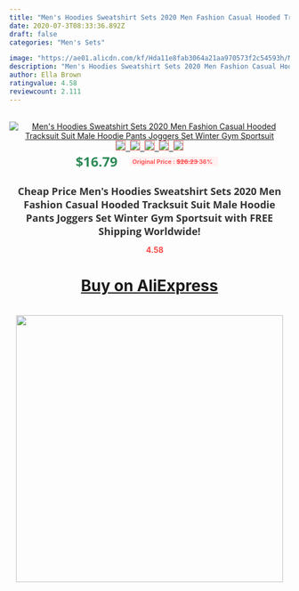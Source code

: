 ```yaml
---
title: "Men's Hoodies Sweatshirt Sets 2020 Men Fashion Casual Hooded Tracksuit Suit Male Hoodie Pants Joggers Set Winter Gym Sportsuit"
date: 2020-07-3T08:33:36.892Z
draft: false
categories: "Men's Sets"

image: "https://ae01.alicdn.com/kf/Hda11e8fab3064a21aa970573f2c54593h/Men-s-Hoodies-Sweatshirt-Sets-2020-Men-Fashion-Casual-Hooded-Tracksuit-Suit-Male-Hoodie-Pants-Joggers.png_220x220.png"
description: "Men's Hoodies Sweatshirt Sets 2020 Men Fashion Casual Hooded Tracksuit Suit Male Hoodie Pants Joggers Set Winter Gym Sportsuit"
author: Ella Brown
ratingvalue: 4.58
reviewcount: 2.111
---
```

<br>
<div style="text-align: center;">
<a href="https://s.click.aliexpress.com/e/_9xBFCh" target="_blank" rel="nofollow noopener noreferrer"><img alt="Men's Hoodies Sweatshirt Sets 2020 Men Fashion Casual Hooded Tracksuit Suit Male Hoodie Pants Joggers Set Winter Gym Sportsuit" class="magnifier-image" src="https://ae01.alicdn.com/kf/Hda11e8fab3064a21aa970573f2c54593h/Men-s-Hoodies-Sweatshirt-Sets-2020-Men-Fashion-Casual-Hooded-Tracksuit-Suit-Male-Hoodie-Pants-Joggers.png_220x220.png_640x640.jpg">
<br>
<img style="border:1px solid salmon" src="https://ae01.alicdn.com/kf/Hda11e8fab3064a21aa970573f2c54593h/Men-s-Hoodies-Sweatshirt-Sets-2020-Men-Fashion-Casual-Hooded-Tracksuit-Suit-Male-Hoodie-Pants-Joggers.png_120x120.jpg">&nbsp;&nbsp;<img style="border:1px solid salmon" src="https://ae01.alicdn.com/kf/H913d1b0b7a2f46b1bdd72053878d3b77c/Men-s-Hoodies-Sweatshirt-Sets-2020-Men-Fashion-Casual-Hooded-Tracksuit-Suit-Male-Hoodie-Pants-Joggers.png_120x120.jpg">&nbsp;&nbsp;<img style="border:1px solid salmon" src="https://ae01.alicdn.com/kf/Hd3729d37c4ba4d7285c3079af74a17a1u/Men-s-Hoodies-Sweatshirt-Sets-2020-Men-Fashion-Casual-Hooded-Tracksuit-Suit-Male-Hoodie-Pants-Joggers.png_120x120.jpg">&nbsp;&nbsp;<img style="border:1px solid salmon" src="https://ae01.alicdn.com/kf/Hb40c99c38ab347d3a13f4dbbf00fdaa6T/Men-s-Hoodies-Sweatshirt-Sets-2020-Men-Fashion-Casual-Hooded-Tracksuit-Suit-Male-Hoodie-Pants-Joggers.png_120x120.jpg">&nbsp;&nbsp;<img style="border:1px solid salmon" src="https://ae01.alicdn.com/kf/H81abf64e1e1d4c9d92060a6d1c989166z/Men-s-Hoodies-Sweatshirt-Sets-2020-Men-Fashion-Casual-Hooded-Tracksuit-Suit-Male-Hoodie-Pants-Joggers.png_120x120.jpg"></a></div><br0>
<div style="text-align: center;"><span style="background-color: white; border: 0px; box-sizing: border-box; color: seagreen; display: inline-block; font-family: &quot;open sans&quot; , &quot;arial&quot; , &quot;helvetica&quot; , sans-serif , &quot;heiti&quot;; font-size: 24px; font-stretch: inherit; font-weight: 700; line-height: inherit; margin: 0px 10px 0px 0px; padding: 0px; vertical-align: middle;">$16.79 </span>
<span style="background: rgb(255 , 241 , 241); border-radius: 3px; border: 0px; box-sizing: border-box; color: #ff4747; display: inline-block; font-family: inherit; font-size: 12px; font-stretch: inherit; font-style: inherit; font-variant: inherit; font-weight: 600; line-height: inherit; margin: 0px; padding: 2px 5px; transform: scale(0.9); vertical-align: middle;">Original Price : <b style="text-decoration: line-through;">$26.23 </b> 36%&nbsp;&nbsp;</span></div>
<h1 style="color: #333333; display: inline-block; font-family: &quot;open sans&quot; , &quot;arial&quot; , &quot;helvetica&quot; , sans-serif , &quot;heiti&quot;; font-size: 18px; font-stretch: inherit; font-weight: 700; text-align: center;">Cheap Price Men's Hoodies Sweatshirt Sets 2020 Men Fashion Casual Hooded Tracksuit Suit Male Hoodie Pants Joggers Set Winter Gym Sportsuit with FREE Shipping Worldwide!</h1>
<div style="color: #ff4747; text-align: center;">
<img src="https://4.bp.blogspot.com/-M0ZcTcb-5uY/XleCXlxnR4I/AAAAAAAAAEc/OrjgMkXV1oMQFaCRZj5HQwOCBcu3w1FegCPcBGAYYCw/s1600/star.png" style="height: 15px;">&nbsp;<b>4.58</b></div>
<div class="button_cont" align="center"><a class="buynow_a" href="https://s.click.aliexpress.com/e/_9xBFCh" target="_blank" rel="nofollow noopener noreferrer"><H1>Buy on AliExpress</H1></a></div><br>
<div class="separator" style="clear: both; text-align: center;">
<img src="https://lh3.googleusercontent.com/-pTy5HemUv9M/XlePHvY0dAI/AAAAAAAAAE4/0nX5iRUoIWY8eMW9Dpxeirr157OZliDIgCLcBGAsYHQ/s1600/badge.gif" width="480">
</div>
